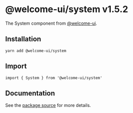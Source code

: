 # @welcome-ui/system v1.5.2

The System component from [@welcome-ui](http://welcome-ui.com).

## Installation

    yarn add @welcome-ui/system

## Import

    import { System } from '@welcome-ui/system'

## Documentation

See the [package source](https://github.com/WTTJ/welcome-ui/tree/v1.5.2/packages/System) for more details.
